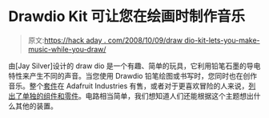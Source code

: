 # Drawdio Kit 可让您在绘画时制作音乐

> 原文:[https://hack aday . com/2008/10/09/draw dio-kit-lets-you-make-music-while-you-draw/](https://hackaday.com/2008/10/09/drawdio-kit-lets-you-make-music-while-you-draw/)

由[Jay Silver]设计的 draw dio 是一个有趣、简单的玩具，它利用铅笔石墨的导电特性来产生不同的声音。当您使用 Drawdio 铅笔绘图或书写时，您同时也在创作音乐。整个[套件](http://www.adafruit.com/index.php?main_page=index&cPath=28)在 Adafruit Industries 有售，或者对于更喜欢冒险的人来说，[列出了单独的组件和零件](http://www.ladyada.net/make/drawdio/parts.html)。电路相当简单，我们想知道人们还能根据这个主题想出什么其他的装置。